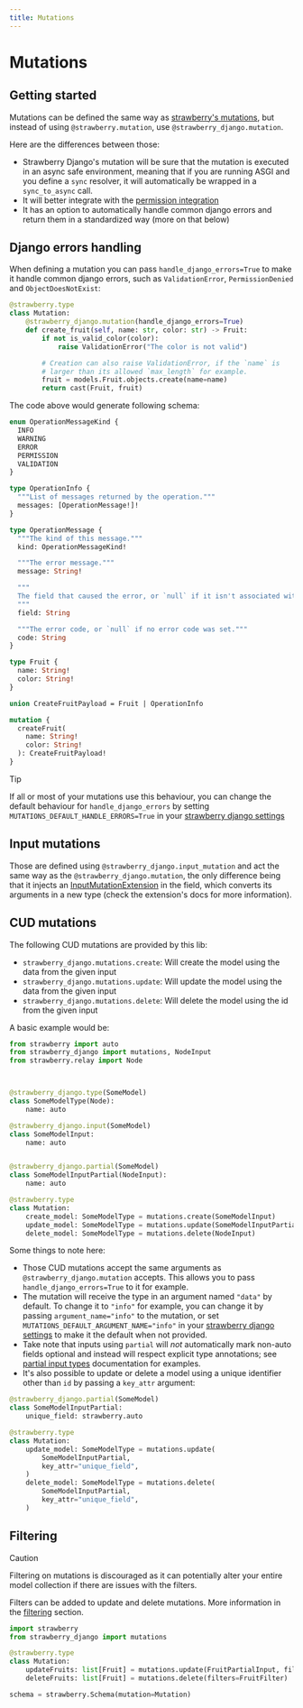 ```yaml
---
title: Mutations
---
```


# Mutations

## Getting started

Mutations can be defined the same way as
[strawberry's mutations](https://strawberry.rocks/docs/general/mutations), but instead of
using `@strawberry.mutation`, use `@strawberry_django.mutation`.

Here are the differences between those:

- Strawberry Django's mutation will be sure that the mutation is executed in an async safe
  environment, meaning that if you are running ASGI and you define a `sync` resolver, it will
  automatically be wrapped in a `sync_to_async` call.
- It will better integrate with the [permission integration](./permissions.md)
- It has an option to automatically handle common django errors and return them
  in a standardized way (more on that below)

## Django errors handling

When defining a mutation you can pass `handle_django_errors=True` to make it handle
common django errors, such as `ValidationError`, `PermissionDenied` and `ObjectDoesNotExist`:

```python title="types.py"
@strawberry.type
class Mutation:
    @strawberry_django.mutation(handle_django_errors=True)
    def create_fruit(self, name: str, color: str) -> Fruit:
        if not is_valid_color(color):
            raise ValidationError("The color is not valid")

        # Creation can also raise ValidationError, if the `name` is
        # larger than its allowed `max_length` for example.
        fruit = models.Fruit.objects.create(name=name)
        return cast(Fruit, fruit)
```

The code above would generate following schema:

```graphql title="schema.graphql"
enum OperationMessageKind {
  INFO
  WARNING
  ERROR
  PERMISSION
  VALIDATION
}

type OperationInfo {
  """List of messages returned by the operation."""
  messages: [OperationMessage!]!
}

type OperationMessage {
  """The kind of this message."""
  kind: OperationMessageKind!

  """The error message."""
  message: String!

  """
  The field that caused the error, or `null` if it isn't associated with any particular field.
  """
  field: String

  """The error code, or `null` if no error code was set."""
  code: String
}

type Fruit {
  name: String!
  color: String!
}

union CreateFruitPayload = Fruit | OperationInfo

mutation {
  createFruit(
    name: String!
    color: String!
  ): CreateFruitPayload!
}
```

> [!TIP]
> If all or most of your mutations use this behaviour, you can change the
> default behaviour for `handle_django_errors` by setting
> `MUTATIONS_DEFAULT_HANDLE_ERRORS=True` in your [strawberry django settings](./settings.md)

## Input mutations

Those are defined using `@strawberry_django.input_mutation` and act the same way as
the `@strawberry_django.mutation`, the only difference being that it injects
an [InputMutationExtension](https://strawberry.rocks/docs/general/mutations#the-input-mutation-extension)
in the field, which converts its arguments in a new type (check the extension's docs
for more information).

## CUD mutations

The following CUD mutations are provided by this lib:

- `strawberry_django.mutations.create`: Will create the model using the data from the given input
- `strawberry_django.mutations.update`: Will update the model using the data from the given input
- `strawberry_django.mutations.delete`: Will delete the model using the id from the given input

A basic example would be:

```python title="types.py"
from strawberry import auto
from strawberry_django import mutations, NodeInput
from strawberry.relay import Node



@strawberry_django.type(SomeModel)
class SomeModelType(Node):
    name: auto

@strawberry_django.input(SomeModel)
class SomeModelInput:
    name: auto


@strawberry_django.partial(SomeModel)
class SomeModelInputPartial(NodeInput):
    name: auto

@strawberry.type
class Mutation:
    create_model: SomeModelType = mutations.create(SomeModelInput)
    update_model: SomeModelType = mutations.update(SomeModelInputPartial)
    delete_model: SomeModelType = mutations.delete(NodeInput)
```

Some things to note here:

- Those CUD mutations accept the same arguments as `@strawberry_django.mutation`
  accepts. This allows you to pass `handle_django_errors=True` to it for example.
- The mutation will receive the type in an argument named `"data"` by default.
  To change it to `"info"` for example, you can change it by passing
  `argument_name="info"` to the mutation, or set `MUTATIONS_DEFAULT_ARGUMENT_NAME="info"`
  in your [strawberry django settings](./settings.md) to make it the default when not provided.
- Take note that inputs using `partial` will _not_ automatically mark non-auto fields optional
  and instead will respect explicit type annotations;
  see [partial input types](./types.md#input-types) documentation for examples.
- It's also possible to update or delete a model using a unique identifier other than `id` by passing a `key_attr` argument:

```python
@strawberry_django.partial(SomeModel)
class SomeModelInputPartial:
    unique_field: strawberry.auto

@strawberry.type
class Mutation:
    update_model: SomeModelType = mutations.update(
        SomeModelInputPartial,
        key_attr="unique_field",
    )
    delete_model: SomeModelType = mutations.delete(
        SomeModelInputPartial,
        key_attr="unique_field",
    )
```

## Filtering

> [!CAUTION]
> Filtering on mutations is discouraged as it can potentially alter your entire model collection if there are issues with the filters.

Filters can be added to update and delete mutations. More information in the
[filtering](filters.md) section.

```python title="schema.py"
import strawberry
from strawberry_django import mutations

@strawberry.type
class Mutation:
    updateFruits: list[Fruit] = mutations.update(FruitPartialInput, filters=FruitFilter)
    deleteFruits: list[Fruit] = mutations.delete(filters=FruitFilter)

schema = strawberry.Schema(mutation=Mutation)
```
